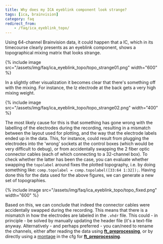```yaml
---
title: Why does my ICA eyeblink component look strange?
tags: [ica, brainvision]
category: faq
redirect_from:
    - /faq/ica_eyeblink_topo/
---
```


Using 64-channel Brainvision data, it could happen that a IC, which in its timecourse clearly presents as an eyeblink component, shows a topographical mixing matrix that looks strange. 

{% include image src="/assets/img/faq/ica_eyeblink_topo/topo_strange01.png" width="600" %}

In a slightly other visualization it becomes clear that there's something off with the mixing. 
For instance, the Iz electrode at the back gets a very high mixing weight. 

{% include image src="/assets/img/faq/ica_eyeblink_topo/topo_strange02.png" width="400" %}

The most likely cause for this is that something has gone wrong with the labelling of the electrodes during the recording, resulting in a mismatch between the layout used for plotting, and the way that the electrode labels ended up in the data. This, for instance, could result from plugging the electrodes into the 'wrong' sockets at the control boxes (which would be very difficult to debug), or from accidentally swapping the 2 fiber optic connector cables (each of which connecting to a 32-channel box). To check whether the latter has been the case, you can evaluate whether swapping the ```topolabel``` around fixes the plotted topography, i.e. by doing something like: ```comp.topolabel = comp.topolabel([33:64 1:32]);```. Having done this for the data used for the above figures, we can generate a new set of topographies.

{% include image src="/assets/img/faq/ica_eyeblink_topo/topo_fixed.png" width="600" %}

Based on this, we can conclude that indeed the connector cables were accidentally swapped during the recording. This means that there is a mismatch in how the electrodes are labeled in the ```.vhdr``` file. This could - in principle - be solved by manually updating the header file (it's a text-file anyway. Alternatively - and perhaps preferred - you can/need to rename the channels, either after reading the data using **[ft_preprocessing](/reference/ft_preprocessing)**, or by directly using a [montage](/faq/preproc/datahandling/rename_channels) in the cfg for **[ft_preprocessing](/reference/ft_preprocessing)**.

